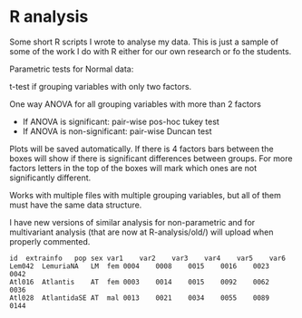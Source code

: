 # R analysis
Some short R scripts I wrote to analyse my data.
This is just a sample of some of the work I do with R either for our own research or fo the students.

Parametric tests for Normal data:

t-test if grouping variables with only two factors.

One way ANOVA for all grouping variables with more than 2 factors
  - If ANOVA is significant: pair-wise pos-hoc tukey test
  - If ANOVA is non-significant: pair-wise Duncan test

Plots will be saved automatically. If there is 4 factors bars between the boxes will show if there is significant differences between groups. For more factors letters in the top of the boxes will mark which ones are not significantly different.

Works with multiple files with multiple grouping variables, but all of them must have the same data structure.

I have new versions of similar analysis for non-parametric and for multivariant analysis (that are now at R-analysis/old/) will upload when properly commented.

	id	extrainfo	pop	sex	var1	var2	var3	var4	var5	var6
	Lem042	LemuriaNA	LM	fem	0004	0008	0015	0016	0023	0042
	Atl016	Atlantis	AT	fem	0003	0014	0015	0092	0062	0036
	Atl028	AtlantidaSE	AT	mal	0013	0021	0034	0055	0089	0144
  
